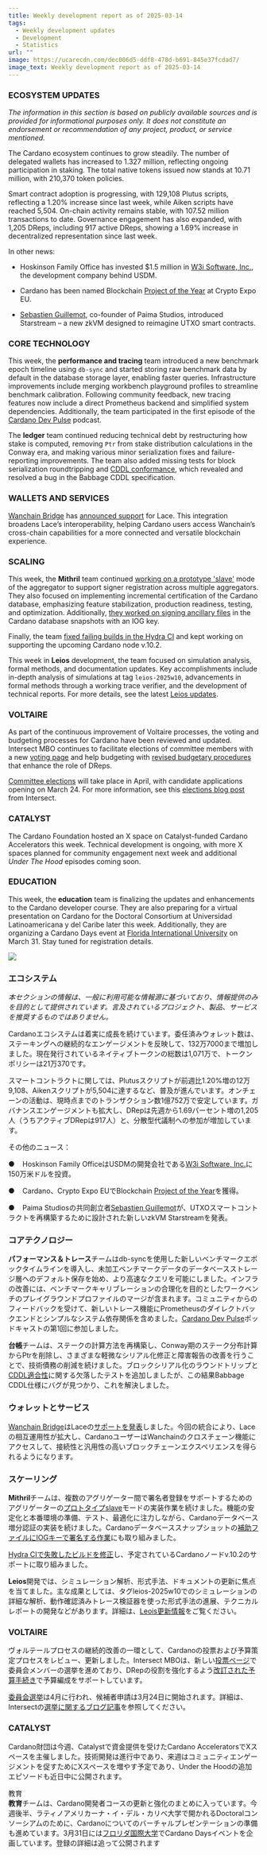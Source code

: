 ```yaml
---
title: Weekly development report as of 2025-03-14
tags:
  - Weekly development updates
  - Development
  - Statistics
url: ""
image: https://ucarecdn.com/dec006d5-ddf8-478d-b691-845e37fcdad7/
image_text: Weekly development report as of 2025-03-14
---
```


### ECOSYSTEM UPDATES

_The information in this section is based on publicly available sources and is provided for informational purposes only. It does not constitute an endorsement or recommendation of any project, product, or service mentioned._

The Cardano ecosystem continues to grow steadily. The number of delegated wallets has increased to 1.327 million, reflecting ongoing participation in staking. The total native tokens issued now stands at 10.71 million, with 210,370 token policies.

Smart contract adoption is progressing, with 129,108 Plutus scripts, reflecting a 1.20% increase since last week, while Aiken scripts have reached 5,504. On-chain activity remains stable, with 107.52 million transactions to date. Governance engagement has also expanded, with 1,205 DReps, including 917 active DReps, showing a 1.69% increase in decentralized representation since last week.

In other news:

*   Hoskinson Family Office has invested $1.5 million in [W3i Software, Inc.](https://x.com/USDMOfficial/status/1899816451311079720), the development company behind USDM.
    
*   Cardano has been named Blockchain [Project of the Year](https://x.com/Cardano_CF/status/1899847233446547732) at Crypto Expo EU.
    
*   [Sebastien Guillemot](https://x.com/SebastienGllmt/status/1898226507874697499), co-founder of Paima Studios, introduced Starstream – a new zkVM designed to reimagine UTXO smart contracts.
    

### CORE TECHNOLOGY

This week, the **performance and tracing** team introduced a new benchmark epoch timeline using `db-sync` and started storing raw benchmark data by default in the database storage layer, enabling faster queries. Infrastructure improvements include merging workbench playground profiles to streamline benchmark calibration. Following community feedback, new tracing features now include a direct Prometheus backend and simplified system dependencies. Additionally, the team participated in the first episode of the [Cardano Dev Pulse](https://www.youtube.com/watch?v=93elW8Ro8cI) podcast.

The **ledger** team continued reducing technical debt by restructuring how stake is computed, removing `Ptr` from stake distribution calculations in the Conway era, and making various minor serialization fixes and failure-reporting improvements. The team also added missing tests for block serialization roundtripping and [CDDL conformance](https://github.com/IntersectMBO/cardano-ledger/pull/4910), which revealed and resolved a bug in the Babbage CDDL specification.

### WALLETS AND SERVICES

[Wanchain Bridge](https://bridge.wanchain.org/AssetBridge) has [announced support](https://x.com/wanchain_org/status/1899414999791030334?s=46&t=KH7Ar_LX82ElBgTR404n8g) for Lace. This integration broadens Lace’s interoperability, helping Cardano users access Wanchain’s cross-chain capabilities for a more connected and versatile blockchain experience.

### SCALING

This week, the **Mithril** team continued [working on a prototype 'slave'](https://github.com/input-output-hk/mithril/issues/2334) mode of the aggregator to support signer registration across multiple aggregators. They also focused on implementing incremental certification of the Cardano database, emphasizing feature stabilization, production readiness, testing, and optimization. Additionally, [they worked on signing ancillary files](https://github.com/input-output-hk/mithril/issues/2362) in the Cardano database snapshots with an IOG key.

Finally, the team [fixed failing builds in the Hydra CI](https://github.com/input-output-hk/mithril/issues/2295) and kept working on supporting the upcoming Cardano node v.10.2.

This week in **Leios** development, the team focused on simulation analysis, formal methods, and documentation updates. Key accomplishments include in-depth analysis of simulations at tag `leios-2025w10`, advancements in formal methods through a working trace verifier, and the development of technical reports. For more details, see the latest [Leios updates](https://leios.cardano-scaling.org/news).

### VOLTAIRE 

As part of the continuous improvement of Voltaire processes, the voting and budgeting processes for Cardano have been reviewed and updated. Intersect MBO continues to facilitate elections of committee members with a new [voting page](https://members.intersectmbo.org/dashboard/voting) and help budgeting with [revised budgetary procedures](https://intersectmbo.org/news/intersect-development-update-52-march-7th) that enhance the role of DReps.

[Committee elections](https://x.com/IntersectMBO/status/1899505627530960967) will take place in April, with candidate applications opening on March 24. For more information, see this [elections blog post](https://intersectmbo.org/news/intersect-committee-elections-april-2025) from Intersect.

### CATALYST

The Cardano Foundation hosted an X space on Catalyst-funded Cardano Accelerators this week. Technical development is ongoing, with more X spaces planned for community engagement next week and additional _Under The Hood_ episodes coming soon.

### EDUCATION

This week, the **education** team is finalizing the updates and enhancements to the Cardano developer course. They are also preparing for a virtual presentation on Cardano for the Doctoral Consortium at Universidad Latinoamericana y del Caribe later this week. Additionally, they are organizing a Cardano Days event at [Florida International University](https://www.fiu.edu/) on March 31. Stay tuned for registration details.  
  
![](https://ucarecdn.com/c5ca7916-41a6-49fe-a7a8-2ca6fcf462d9/-/preview/-/format/auto/-/quality/smart/)

### エコシステム

_本セクションの情報は、一般に利用可能な情報源に基づいており、情報提供のみを目的として提供されています。言及されているプロジェクト、製品、サービスを推奨するものではありません。_

Cardanoエコシステムは着実に成長を続けています。委任済みウォレット数は、ステーキングへの継続的なエンゲージメントを反映して、132万7000まで増加しました。現在発行されているネイティブトークンの総数は1,071万で、トークンポリシーは21万370です。

スマートコントラクトに関しては、Plutusスクリプトが前週比1.20%増の12万9,108、Aikenスクリプトが5,504に達するなど、普及が進んでいます。オンチェーンの活動は、現時点までのトランザクション数1億752万で安定しています。ガバナンスエンゲージメントも拡大し、DRepは先週から1.69パーセント増の1,205人（うちアクティブDRepは917人）と、分散型代議制への参加が増加しています。

その他のニュース： 

●    Hoskinson Family OfficeはUSDMの開発会社である[W3i Software, Inc.](https://x.com/USDMOfficial/status/1899816451311079720)に150万米ドルを投資。

●    Cardano、Crypto Expo EUでBlockchain [Project of the Year](https://x.com/Cardano_CF/status/1899847233446547732)を獲得。

●    Paima Studiosの共同創立者[Sebastien Guillemot](https://x.com/SebastienGllmt/status/1898226507874697499)が、UTXOスマートコントラクトを再構築するために設計された新しいzkVM Starstreamを発表。

### コアテクノロジー

**パフォーマンス＆トレース**チームはdb-syncを使用した新しいベンチマークエポックタイムラインを導入し、未加工ベンチマークデータのデータベースストレージ層へのデフォルト保存を始め、より高速なクエリを可能にしました。インフラの改善には、ベンチマークキャリブレーションの合理化を目的としたワークベンチのプレイグラウンドプロファイルのマージが含まれます。コミュニティからのフィードバックを受けて、新しいトレース機能にPrometheusのダイレクトバックエンドとシンプルなシステム依存関係を含めました。[Cardano Dev Pulse](https://www.youtube.com/watch?v=93elW8Ro8cI)ポッドキャストの第1回に参加しました。

**台帳**チームは、ステークの計算方法を再構築し、Conway期のステーク分布計算からPtrを削除し、さまざまな軽微なシリアル化修正と障害報告の改善を行うことで、技術債務の削減を続けました。ブロックシリアル化のラウンドトリップと[CDDL適合性](https://github.com/IntersectMBO/cardano-ledger/pull/4910)に関する欠落したテストを追加しましたが、この結果Babbage CDDL仕様にバグが見つかり、これを解決しました。

### ウォレットとサービス

[Wanchain Bridge](https://bridge.wanchain.org/AssetBridge)はLaceの[サポートを発表](https://x.com/wanchain_org/status/1899414999791030334?s=46&t=KH7Ar_LX82ElBgTR404n8g)しました。今回の統合により、Laceの相互運用性が拡大し、CardanoユーザーはWanchainのクロスチェーン機能にアクセスして、接続性と汎用性の高いブロックチェーンエクスペリエンスを得られるようになります。

### スケーリング

**Mithril**チームは、複数のアグリゲーター間で署名者登録をサポートするためのアグリゲーターの[プロトタイプslave](https://github.com/input-output-hk/mithril/issues/2334)モードの実装作業を続けました。機能の安定化と本番環境の準備、テスト、最適化に注力しながら、Cardanoデータベース増分認証の実装を続けました。Cardanoデータベーススナップショットの[補助ファイルにIOGキーで署名する作業](https://github.com/input-output-hk/mithril/issues/2362)にも取り組みました。

[Hydra CIで失敗したビルドを修正](https://github.com/input-output-hk/mithril/issues/2295)し、予定されているCardanoノードv.10.2のサポートに取り組みました。

**Leios**開発では、シミュレーション解析、形式手法、ドキュメントの更新に焦点を当てました。主な成果としては、タグleios-2025w10でのシミュレーションの詳細な解析、動作確認済みトレース検証器を使った形式手法の進展、テクニカルレポートの開発などがあります。詳細は、[Leois更新情報](https://leios.cardano-scaling.org/news)をご覧ください。

### VOLTAIRE 

ヴォルテールプロセスの継続的改善の一環として、Cardanoの投票および予算策定プロセスをレビュー、更新しました。Intersect MBOは、新しい[投票ページ](https://members.intersectmbo.org/dashboard/voting)で委員会メンバーの選挙を進めており、DRepの役割を強化するよう[改訂された予算手続き](https://intersectmbo.org/news/intersect-development-update-52-march-7th)で予算編成をサポートしています。

[委員会選挙](https://x.com/IntersectMBO/status/1899505627530960967)は4月に行われ、候補者申請は3月24日に開始されます。詳細は、Intersectの[選挙に関するブログ記事](https://intersectmbo.org/news/intersect-committee-elections-april-2025)を参照してください。

### CATALYST

Cardano財団は今週、Catalystで資金提供を受けたCardano AcceleratorsでXスペースを主催しました。技術開発は進行中であり、来週はコミュニティエンゲージメントを促すためにXスペースを増やす予定であり、Under the Hoodの追加エピソードも近日中に公開されます。  
  
教育  
**教育**チームは、Cardano開発者コースの更新と強化のまとめに入っています。今週後半、ラティノアメリカーナ・イ・デル・カリベ大学で開かれるDoctoralコンソーシアムのために、Cardanoについてのバーチャルプレゼンテーションの準備も進めています。3月31日には[フロリダ国際大学](https://www.fiu.edu/)でCardano Daysイベントを企画しています。登録の詳細は追って公開されます
